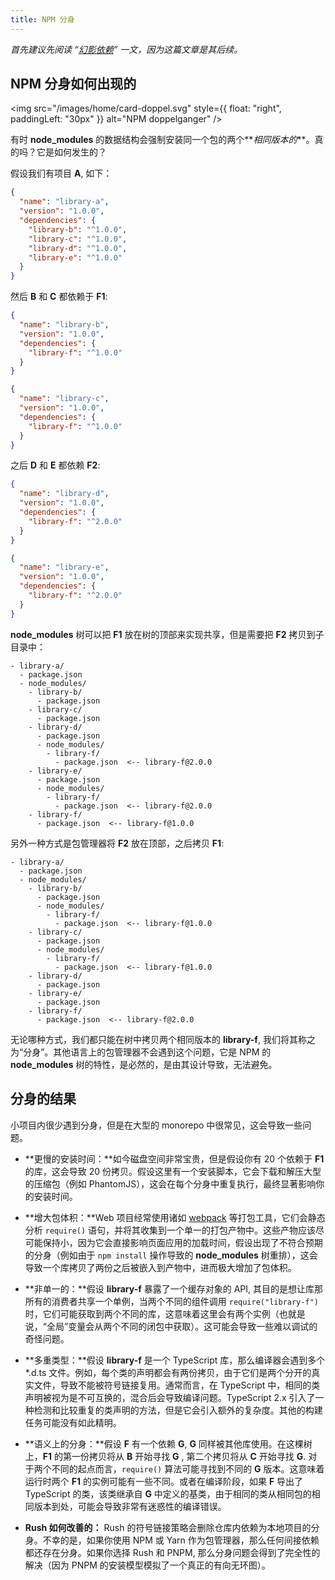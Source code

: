 ```yaml
---
title: NPM 分身
---
```


_首先建议先阅读 “[幻影依赖](../advanced/phantom_deps.md)” 一文，因为这篇文章是其后续。_

## NPM 分身如何出现的

<img src="/images/home/card-doppel.svg" style={{ float: "right", paddingLeft: "30px" }} alt="NPM doppelganger" />

有时 **node_modules** 的数据结构会强制安装同一个包的两个**_相同版本的_**。真的吗？它是如何发生的？

假设我们有项目 **A**, 如下：

```json
{
  "name": "library-a",
  "version": "1.0.0",
  "dependencies": {
    "library-b": "^1.0.0",
    "library-c": "^1.0.0",
    "library-d": "^1.0.0",
    "library-e": "^1.0.0"
  }
}
```

然后 **B** 和 **C** 都依赖于 **F1**:

```json
{
  "name": "library-b",
  "version": "1.0.0",
  "dependencies": {
    "library-f": "^1.0.0"
  }
}
```

```json
{
  "name": "library-c",
  "version": "1.0.0",
  "dependencies": {
    "library-f": "^1.0.0"
  }
}
```

之后 **D** 和 **E** 都依赖 **F2**:

```json
{
  "name": "library-d",
  "version": "1.0.0",
  "dependencies": {
    "library-f": "^2.0.0"
  }
}
```

```json
{
  "name": "library-e",
  "version": "1.0.0",
  "dependencies": {
    "library-f": "^2.0.0"
  }
}
```

**node_modules** 树可以把 **F1** 放在树的顶部来实现共享，但是需要把 **F2** 拷贝到子目录中：

```
- library-a/
  - package.json
  - node_modules/
    - library-b/
      - package.json
    - library-c/
      - package.json
    - library-d/
      - package.json
      - node_modules/
        - library-f/
          - package.json  <-- library-f@2.0.0
    - library-e/
      - package.json
      - node_modules/
        - library-f/
          - package.json  <-- library-f@2.0.0
    - library-f/
      - package.json  <-- library-f@1.0.0
```

另外一种方式是包管理器将 **F2** 放在顶部，之后拷贝 **F1**:

```
- library-a/
  - package.json
  - node_modules/
    - library-b/
      - package.json
      - node_modules/
        - library-f/
          - package.json  <-- library-f@1.0.0
    - library-c/
      - package.json
      - node_modules/
        - library-f/
          - package.json  <-- library-f@1.0.0
    - library-d/
      - package.json
    - library-e/
      - package.json
    - library-f/
      - package.json  <-- library-f@2.0.0
```

无论哪种方式，我们都只能在树中拷贝两个相同版本的 **library-f**, 我们将其称之为“分身”。其他语言上的包管理器不会遇到这个问题，它是 NPM 的 **node_modules** 树的特性，是必然的，是由其设计导致，无法避免。

## 分身的结果

小项目内很少遇到分身，但是在大型的 monorepo 中很常见，这会导致一些问题。

- **更慢的安装时间：**如今磁盘空间非常宝贵，但是假设你有 20 个依赖于 **F1** 的库，这会导致 20 份拷贝。假设这里有一个安装脚本，它会下载和解压大型的压缩包（例如 PhantomJS），这会在每个分身中重复执行，最终显著影响你的安装时间。

- **增大包体积：**Web 项目经常使用诸如 [webpack](https://webpack.js.org/) 等打包工具，它们会静态分析 `require()` 语句，并将其收集到一个单一的打包产物中。这些产物应该尽可能保持小，因为它会直接影响页面应用的加载时间，假设出现了不符合预期的分身（例如由于 `npm install` 操作导致的 **node_modules** 树重排），这会导致一个库拷贝了两份之后被嵌入到产物中，进而极大增加了包体积。

- **非单一的：**假设 **library-f** 暴露了一个缓存对象的 API, 其目的是想让库那所有的消费者共享一个单例，当两个不同的组件调用 `require("library-f")` 时，它们可能获取到两个不同的库，这意味着这里会有两个实例（也就是说，“全局”变量会从两个不同的闭包中获取）。这可能会导致一些难以调试的奇怪问题。

- **多重类型：**假设 **library-f** 是一个 TypeScript 库，那么编译器会遇到多个 \*.d.ts 文件。例如，每个类的声明都会有两份拷贝，由于它们是两个分开的真实文件，导致不能被符号链接复用。通常而言，在 TypeScript 中，相同的类声明被视为是不可互换的，混合后会导致编译问题。TypeScript 2.x 引入了一种检测和比较重复的类声明的方法，但是它会引入额外的复杂度。其他的构建任务可能没有如此精明。

- **语义上的分身：**假设 **F** 有一个依赖 **G**, **G** 同样被其他库使用。在这棵树上，**F1** 的第一份拷贝将从 **B** 开始寻找 **G** , 第二个拷贝将从 **C** 开始寻找 **G**. 对于两个不同的起点而言，`require()` 算法可能寻找到不同的 **G** 版本。这意味着运行时两个 **F1** 的实例可能有一些不同。或者在编译阶段，如果 **F** 导出了 TypeScript 的类，该类继承自 **G** 中定义的基类，由于相同的类从相同包的相同版本到处，可能会导致非常有迷惑性的编译错误。

- **Rush 如何改善的：** Rush 的符号链接策略会删除仓库内依赖为本地项目的分身。不幸的是，如果你使用 NPM 或 Yarn 作为包管理器，那么任何间接依赖都还存在分身。如果你选择 Rush 和 PNPM, 那么分身问题会得到了完全性的解决（因为 PNPM 的安装模型模拟了一个真正的有向无环图）。
